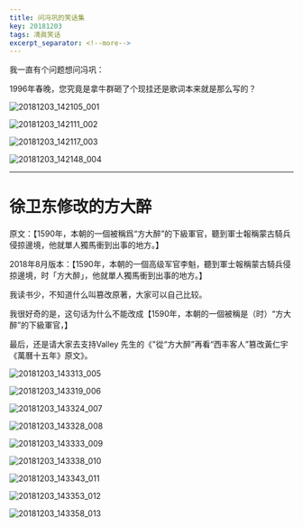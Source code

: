 ```yaml
---
title: 问冯巩的笑话集
key: 20181203
tags: 凊眞笑话
excerpt_separator: <!--more-->
---
```

我一直有个问题想问冯巩：

1996年春晚，您究竟是拿牛群砸了个现挂还是歌词本来就是那么写的？

![20181203_142105_001](/assets/images/20181203_142105_001.jpg)

![20181203_142111_002](/assets/images/20181203_142111_002.jpg)

![20181203_142117_003](/assets/images/20181203_142117_003.jpg)

![20181203_142148_004](/assets/images/20181203_142148_004.jpg)


---

# **徐卫东修改的方大醉**

原文：【1590年，本朝的一個被稱爲“方大醉”的下級軍官，聽到軍士報稱蒙古騎兵侵掠邊境，他就單人獨馬衝到出事的地方。】

2018年8月版本：【1590年，本朝的一個高级军官李魁，聽到軍士報稱蒙古騎兵侵掠邊境，时「方大醉」，他就單人獨馬衝到出事的地方。】

我读书少，不知道什么叫篡改原著，大家可以自己比较。

我很好奇的是，这句话为什么不能改成【1590年，本朝的一個被稱是（时）“方大醉”的下級軍官，】

最后，还是请大家去支持Valley 先生的《"從“方大醉”再看“西丰客人”篡改黃仁宇《萬曆十五年》原文》。

![20181203_143313_005](/assets/images/20181203_143313_005.jpg)

![20181203_143319_006](/assets/images/20181203_143319_006_e2zlxnxqs.jpg)

![20181203_143324_007](/assets/images/20181203_143324_007.jpg)

![20181203_143328_008](/assets/images/20181203_143328_008.jpg)

![20181203_143333_009](/assets/images/20181203_143333_009.jpg)

![20181203_143338_010](/assets/images/20181203_143338_010.jpg)

![20181203_143343_011](/assets/images/20181203_143343_011.jpg)

![20181203_143353_012](/assets/images/20181203_143353_012.jpg)

![20181203_143358_013](/assets/images/20181203_143358_013.jpg)
